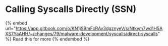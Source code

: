 # Calling Syscalls Directly (SSN)

{% embed url="https://app.gitbook.com/o/KN1jS9mFcRAy3dgznyeV/s/Ntkym7wd1H5AXS7YaAHH/~/changes/79/malware-development/syscalls/direct-syscalls" %}
Read this for more
{% endembed %}

